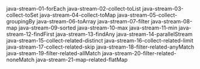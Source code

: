 java-stream-01-forEach
java-stream-02-collect-toList
java-stream-03-collect-toSet
java-stream-04-collect-toMap
java-stream-05-collect-groupingBy
java-stream-06-toArray
java-stream-07-filter
java-stream-08-map
java-stream-09-sorted
java-stream-10-max
java-stream-11-min
java-stream-12-findFirst
java-stream-13-findAny
java-stream-14-parallelStream
java-stream-15-collect-related-distinct
java-stream-16-collect-related-limit
java-stream-17-collect-related-skip
java-stream-18-filter-related-anyMatch
java-stream-19-filter-related-allMatch
java-stream-20-filter-related-noneMatch
java-stream-21-map-related-flatMap